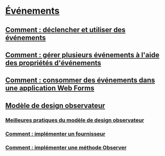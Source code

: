 # [Événements](index.md)
## [Comment : déclencher et utiliser des événements](how-to-raise-and-consume-events.md)
## [Comment : gérer plusieurs événements à l'aide des propriétés d'événements](how-to-handle-multiple-events-using-event-properties.md)
## [Comment : consommer des événements dans une application Web Forms](how-to-consume-events-in-a-web-forms-application.md)
## [Modèle de design observateur](observer-design-pattern.md)
### [Meilleures pratiques du modèle de design observateur](observer-design-pattern-best-practices.md)
### [Comment : implémenter un fournisseur](how-to-implement-a-provider.md)
### [Comment : implémenter une méthode Observer](how-to-implement-an-observer.md)
